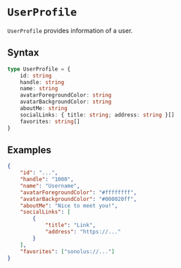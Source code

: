 # `UserProfile`

`UserProfile` provides information of a user.

## Syntax

```ts
type UserProfile = {
    id: string
    handle: string
    name: string
    avatarForegroundColor: string
    avatarBackgroundColor: string
    aboutMe: string
    socialLinks: { title: string; address: string }[]
    favorites: string[]
}
```

## Examples

```json
{
    "id": "...",
    "handle": "1000",
    "name": "Username",
    "avatarForegroundColor": "#ffffffff",
    "avatarBackgroundColor": "#000020ff",
    "aboutMe": "Nice to meet you!",
    "socialLinks": [
        {
            "title": "Link",
            "address": "https://..."
        }
    ],
    "favorites": ["sonolus://..."]
}
```
